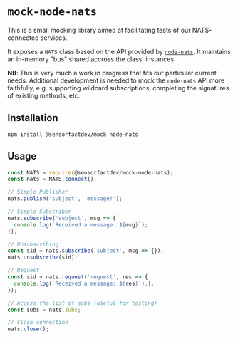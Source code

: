# `mock-node-nats`

This is a small mocking library aimed at facilitating tests of our NATS-connected services.

It exposes a `NATS` class based on the API provided by [`node-nats`](https://github.com/nats-io/node-nats). It maintains an in-memory "bus" shared accross the class' instances.

**NB**: This is very much a work in progress that fits our particular current needs. Additional development is needed to mock the `node-nats` API more faithfully, e.g. supporting wildcard subscriptions, completing the signatures of existing methods, etc.


## Installation

```
npm install @sensorfactdev/mock-node-nats
```

## Usage

```js
const NATS = require(@sensorfactdev/mock-node-nats);
const nats = NATS.connect();

// Simple Publisher
nats.publish('subject', 'message!');

// Simple Subscriber
nats.subscribe('subject', msg => {
  console.log(`Received a message: ${msg}`);
});

// Unsubscribing
const sid = nats.subscribe('subject', msg => {});
nats.unsubscribe(sid);

// Request
const sid = nats.request('request', res => {
  console.log(`Received a message: ${res}`););
});

// Access the list of subs (useful for testing)
const subs = nats.subs;

// Close connection
nats.close();

```
